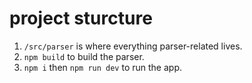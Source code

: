 # project sturcture

1. `/src/parser` is where everything parser-related lives.
2. `npm build` to build the parser.
3. `npm i` then `npm run dev` to run the app.
